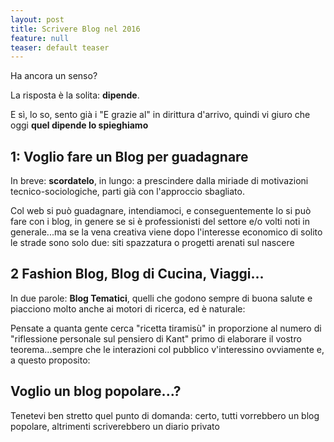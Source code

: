 ```yaml
---
layout: post
title: Scrivere Blog nel 2016
feature: null
teaser: default teaser
---
```


Ha ancora un senso? 

La risposta è la solita: **dipende**.

E sì, lo so, sento già i "E grazie al" in dirittura d'arrivo, quindi vi giuro che oggi **quel dipende lo spieghiamo**

## 1: Voglio fare un Blog per guadagnare

In breve: **scordatelo**, in lungo: a prescindere dalla miriade di motivazioni tecnico-sociologiche, parti già con l'approccio sbagliato.

Col web si può guadagnare, intendiamoci, e conseguentemente lo si può fare con i blog, in genere se si è professionisti del settore e/o volti noti in generale...ma se la vena creativa viene dopo l'interesse economico di solito le strade sono solo due: siti spazzatura o progetti arenati sul nascere

## 2 Fashion Blog, Blog di Cucina, Viaggi...

In due parole: **Blog Tematici**, quelli che godono sempre di buona salute e piacciono molto anche ai motori di ricerca, ed è naturale: 

Pensate a quanta gente cerca "ricetta tiramisù" in proporzione al numero di "riflessione personale sul pensiero di Kant" primo di elaborare il vostro teorema...sempre che le interazioni col pubblico v'interessino ovviamente e, a questo proposito: 

## Voglio un blog popolare...?

Tenetevi ben stretto quel punto di domanda: certo, tutti vorrebbero un blog popolare, altrimenti scriverebbero un diario privato 
